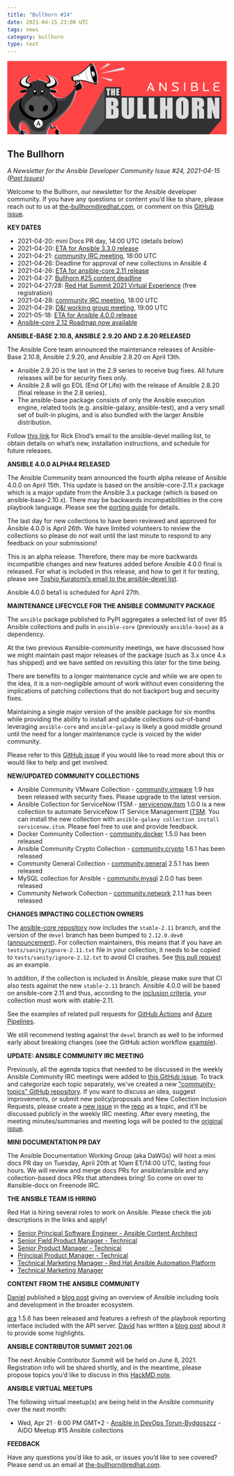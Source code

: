 ```yaml
---
title: "Bullhorn #24"
date: 2021-04-15 23:00 UTC
tags: news
category: bullhorn
type: text
---
```


![Ansible Bullhorn banner](/images/bullhorn-banner-mango.png)

## The Bullhorn

*A Newsletter for the Ansible Developer Community*
*Issue #24, 2021-04-15 ([Past Issues](https://us19.campaign-archive.com/home/?u=56d874e027110e35dea0e03c1&id=d6635f5420))*

Welcome to the Bullhorn, our newsletter for the Ansible developer community. If you have any questions or content you’d like to share, please reach out to us at the-bullhorn@redhat.com, or comment on this [GitHub issue](https://github.com/ansible/community/issues/546).

<!-- TEASER_END -->

**KEY DATES**

* 2021-04-20: mini Docs PR day, 14:00 UTC (details below)
* 2021-04-20: [ETA for Ansible 3.3.0 release](https://docs.ansible.com/ansible/devel/roadmap/COLLECTIONS_3_0.html)
* 2021-04-21: [community IRC meeting](https://github.com/ansible/community/issues/539), 18:00 UTC
* 2021-04-26: Deadline for approval of new collections in Ansible 4
* 2021-04-26: [ETA for ansible-core 2.11 release](https://docs.ansible.com/ansible-core/devel/roadmap/ROADMAP_2_11.html)
* 2021-04-27: [Bullhorn #25 content deadline](https://github.com/ansible/community/issues/546)
* 2021-04-27/28: [Red Hat Summit 2021 Virtual Experience](https://www.redhat.com/en/summit) (free registration)
* 2021-04-28: [community IRC meeting](https://github.com/ansible/community/issues/539), 18:00 UTC
* 2021-04-29: [D&I working group meeting](https://github.com/ansible/community/issues/577), 19:00 UTC
* 2021-05-18: [ETA for Ansible 4.0.0 release](https://docs.ansible.com/ansible/devel/roadmap/COLLECTIONS_4.html)
* [Ansible-core 2.12 Roadmap now available](https://docs.ansible.com/ansible-core/devel/roadmap/ROADMAP_2_12.html)

**ANSIBLE-BASE 2.10.8, ANSIBLE 2.9.20 AND 2.8.20 RELEASED**

The Ansible Core team announced the maintenance releases of Ansible-Base 2.10.8, Ansible 2.9.20, and Ansible 2.8.20 on April 13th.

* Ansible 2.9.20 is the last in the 2.9 series to receive bug fixes. All future releases will be for security fixes only.
* Ansible 2.8 will go EOL (End Of Life) with the release of Ansible 2.8.20 (final release in the 2.8 series).
* The ansible-base package consists of only the Ansible execution engine, related tools (e.g. ansible-galaxy, ansible-test), and a very small set of built-in plugins, and is also bundled with the larger Ansible distribution.

Follow [this link](https://groups.google.com/g/ansible-devel/c/sXx569SuWEY) for Rick Elrod’s email to the ansible-devel mailing list, to obtain details on what’s new, installation instructions, and schedule for future releases.

**ANSIBLE 4.0.0 ALPHA4 RELEASED**

The Ansible Community team announced the fourth alpha release of Ansible 4.0.0 on April 15th. This update is based on the ansible-core-2.11.x package which is a major update from the Ansible 3.x package (which is based on ansible-base-2.10.x). There may be backwards incompatibilities in the core playbook language. Please see the [porting guide](https://docs.ansible.com/ansible/devel/porting_guides/porting_guide_4.html) for details.

The last day for new collections to have been reviewed and approved for Ansible 4.0.0 is April 26th. We have limited volunteers to review the collections so please do not wait until the last minute to respond to any feedback on your submissions!

This is an alpha release. Therefore, there may be more backwards incompatible changes and new features added before Ansible 4.0.0 final is released. For what is included in this release, and how to get it for testing, please see [Toshio Kuratomi’s email to the ansible-devel list](https://groups.google.com/g/ansible-devel/c/jv0_r3kEcWQ).

Ansible 4.0.0 beta1 is scheduled for April 27th.

**MAINTENANCE LIFECYCLE FOR THE ANSIBLE COMMUNITY PACKAGE**

The ``ansible`` package published to PyPI aggregates a selected list of over 85 Ansible collections and pulls in ``ansible-core`` (previously ``ansible-base``) as a dependency.

At the two previous #ansible-community meetings, we have discussed how we might maintain past major releases of the package (such as 3.x once 4.x has shipped) and we have settled on revisiting this later for the time being.

There are benefits to a longer maintenance cycle and while we are open to the idea, it is a non-negligible amount of work without even considering the implications of patching collections that do not backport bug and security fixes.

Maintaining a single major version of the ansible package for six months while providing the ability to install and update collections out-of-band leveraging `ansible-core` and `ansible-galaxy` is likely a good middle ground until the need for a longer maintenance cycle is voiced by the wider community.

Please refer to this [GitHub issue](https://github.com/ansible-community/community-topics/issues/1) if you would like to read more about this or would like to help and get involved.

**NEW/UPDATED COMMUNITY COLLECTIONS**

* Ansible Community VMware Collection - [community.vmware](https://galaxy.ansible.com/community/vmware) 1.9 has been released with security fixes. Please upgrade to the latest version.
* Ansible Collection for ServiceNow ITSM - [servicenow.itsm](https://galaxy.ansible.com/servicenow/itsm) 1.0.0 is a new collection to automate ServiceNow IT Service Management [ITSM](https://www.servicenow.com/products/itsm.html). You can install the new collection with `ansible-galaxy collection install servicenow.itsm`. Please feel free to use and provide feedback.
* Docker Community Collection - [community.docker](https://galaxy.ansible.com/community/docker) 1.5.0 has been released
* Ansible Community Crypto Collection - [community.crypto](https://galaxy.ansible.com/community/crypto) 1.6.1 has been released
* Community General Collection - [community.general](https://galaxy.ansible.com/community/general) 2.5.1 has been released
* MySQL collection for Ansible - [community.mysql](https://galaxy.ansible.com/community/mysql) 2.0.0 has been released
* Community Network Collection - [community.network](https://galaxy.ansible.com/community/network) 2.1.1 has been released

**CHANGES IMPACTING COLLECTION OWNERS**

The [ansible-core repository](https://github.com/ansible/ansible) now includes the `stable-2.11` branch, and the version of the `devel` branch has been bumped to `2.12.0.dev0` ([announcement](https://github.com/ansible-collections/overview/issues/45#issuecomment-813821100)). For collection maintainers, this means that if you have an `tests/sanity/ignore-2.11.txt` file in your collection, it needs to be copied to `tests/sanity/ignore-2.12.txt` to avoid CI crashes. See [this pull request](https://github.com/ansible-collections/cisco.nxos/pull/275) as an example.

In addition, if the collection is included in Ansible, please make sure that CI also tests against the new `stable-2.11` branch. Ansible 4.0.0 will be based on ansible-core 2.11 and thus, according to the [inclusion criteria](https://github.com/ansible-collections/overview/blob/main/collection_requirements.rst), your collection must work with stable-2.11.

See the examples of related pull requests for [GitHub Actions](https://github.com/ansible-collections/community.hrobot/pull/12) and [Azure Pipelines](https://github.com/ansible-collections/community.crypto/pull/214).

We still recommend testing against the `devel` branch as well to be informed early about breaking changes (see the GitHub action workflow [example](https://github.com/ansible-collections/collection_template/blob/main/.github/workflows/ansible-test.yml)).

**UPDATE: ANSIBLE COMMUNITY IRC MEETING**

Previously, all the agenda topics that needed to be discussed in the weekly Ansible Community IRC meetings were added to [this GitHub issue](https://github.com/ansible/community/issues/539). To track and categorize each topic separately, we've created a new ["community-topics" GitHub repository](https://github.com/ansible-community/community-topics/). If you want to discuss an idea, suggest improvements, or submit new policy/proposals and New Collection Inclusion Requests, please create a [new issue](https://github.com/ansible-community/community-topics/issues) in the [repo](https://github.com/ansible-community/community-topics/) as a topic, and it’ll be discussed publicly in the weekly IRC meeting. After every meeting, the meeting minutes/summaries and meeting logs will be posted to the [original issue](https://github.com/ansible/community/issues/539).

**MINI DOCUMENTATION PR DAY**

The Ansible Documentation Working Group (aka DaWGs) will host a mini docs PR day on Tuesday, April 20th at 10am ET/14:00 UTC, lasting four hours. We will review and merge docs PRs for ansible/ansible and any collection-based docs PRs that attendees bring! So come on over to #ansible-docs on Freenode IRC.

**THE ANSIBLE TEAM IS HIRING**

Red Hat is hiring several roles to work on Ansible. Please check the job descriptions in the links and apply!

* [Senior Principal Software Engineer - Ansible Content Architect](https://us-redhat.icims.com/jobs/85283/senior-principal-software-engineer---ansible-content-architect/job)
* [Senior Field Product Manager - Technical](https://us-redhat.icims.com/jobs/82489/senior-product-manager---technical/job)
* [Senior Product Manager - Technical](https://us-redhat.icims.com/jobs/82490/senior-product-manager---technical/job)
* [Principal Product Manager - Technical](https://us-redhat.icims.com/jobs/86158/principal-product-manager---technical/job)
* [Technical Marketing Manager - Red Hat Ansible Automation Platform](https://global-redhat.icims.com/jobs/82487/technical-marketing-manager---red-hat-ansible-automation-platform/job)
* [Technical Marketing Manager](https://us-redhat.icims.com/jobs/82006/technical-marketing-manager/job)

**CONTENT FROM THE ANSIBLE COMMUNITY**

[Daniel](https://github.com/daniel-wtd/) published a [blog post](https://blog.while-true-do.io/ansible-overview/) giving an overview of Ansible including tools and development in the broader ecosystem.

[ara](https://ara.recordsansible.org/) 1.5.6 has been released and features a refresh of the playbook reporting interface included with the API server. [David](https://twitter.com/dmsimard) has written a [blog post](https://ara.recordsansible.org/blog/2021/04/15/announcing-the-release-of-ara-1.5.6/) about it to provide some highlights. 

**ANSIBLE CONTRIBUTOR SUMMIT 2021.06**

The next Ansible Contributor Summit will be held on June 8, 2021. Registration info will be shared shortly, and in the meantime, please propose topics you’d like to discuss in this [HackMD note](https://hackmd.io/@ansible-community/contrib-summit-202106).

**ANSIBLE VIRTUAL MEETUPS**

The following virtual meetup(s) are being held in the Ansible community over the next month:

* Wed, Apr 21 · 6:00 PM GMT+2 - [Ansible in DevOps Torun-Bydgoszcz](https://www.meetup.com/Ansible-in-DevOps-Torun-Bydgoszcz/events/276022444/) - AiDO Meetup #15 Ansible collections

**FEEDBACK**

Have any questions you’d like to ask, or issues you’d like to see covered? Please send us an email at the-bullhorn@redhat.com.

